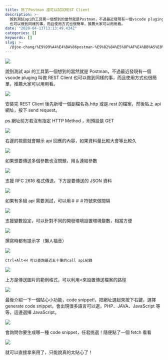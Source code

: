 ```yaml
---
title: 除了Postman 還可以試試REST Client
description: >-
  說到測試api的工具第一個想到的當然就是Postman，不過最近發現有一個vscode pluging叫做REST Client
  也可以做到同樣的事，而且使用方式也很簡單，推薦大家可以用用看。
date: "2020-04-13T13:13:49.434Z"
categories: []
keywords: []
slug: >-
  /@joe-chang/%E9%99%A4%E4%BA%86postman-%E9%82%84%E5%8F%AF%E4%BB%A5%E8%A9%A6%E8%A9%A6rest-client-858566965139
---
```


![](./img/1__5xVuIhXyPMc__KirWlOMi1w.jpeg)

說到測試 api 的工具第一個想到的當然就是 Postman，不過最近發現有一個 vscode pluging 叫做 REST Client 也可以做到同樣的事，而且使用方式也很簡單，推薦大家可以用用看。

![](./img/1__Yp9mGB1OnzNGwqWx5WKGGQ.jpeg)

安裝完 REST Client 後先新增一個副檔名為.http 或是.rest 的檔案，然後貼上 api 網址，按下 send request。

ps.網址前方若沒有指定 HTTP Method ，則預設是 GET

![](./img/1__8AXWFrgsexsASLoiKZv2sA.jpeg)

右邊的視窗就會顯示 api 回應的內容，如果資料量比較大會等比較久

![](./img/1__qj74ttWQgF41biGa1s__MIQ.jpeg)

如果想要傳送多個參數也沒問題，用＆連結參數

![](./img/1__FpCxPMbAE1d0C2DhWe7Icg.jpeg)

支援 RFC 2616 格式傳送，下方是要傳送的 JSON 資料

![](./img/1__jc4__EeVRx0tlkOoo2Kp1iw.jpeg)

如果有多組 api 需要測試，可以用＃＃＃符號來做間隔

![](./img/1__apY3uOvRTUylsjyB2saNQg.jpeg)

支援變數設定，可以針對不同的開發環境設置環境變數，相當方便

![](./img/1__oZh5WWyTlLwOd52hUATWdg.jpeg)

撰寫時都有提示字（懶人福音）

![](./img/1__VMolZWvqmol7vENTzER7NQ.jpeg)

`Ctrl+Alt+H 可以查詢最近五十筆的call api紀錄`

![](./img/1__x6Q1xNYKK5tzlTy6OAFTcw.jpeg)

上方是傳送圖片的範例格式，可以利用<來設置傳送檔案的路徑

![](./img/1__yC9I1YX0towR3brRVXXT1Q.jpeg)

最後介紹一下一個貼心小功能，code snippet!，把網址選起來按下右鍵，選擇 generate code snippet，會出現很多語言可以選，PHP、JAVA、JavaScript 等等，這邊選擇 JavaScript。

![](./img/1__uXDiyd1iScS6B__7E3GwlUA.jpeg)

會詢問你要生成哪一種 code snippet，任君挑選！隨便點了一個 fetch 看看

![](./img/1__4yvRMfKfjzBywLoi5LDMfQ.jpeg)

就可以直接拿來用了，只能說真的太貼心了！
